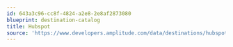 ```yaml
---
id: 643a3c96-cc8f-4824-a2e8-2e8af2873080
blueprint: destination-catalog
title: Hubspot
source: 'https://www.developers.amplitude.com/data/destinations/hubspot'
---
```


